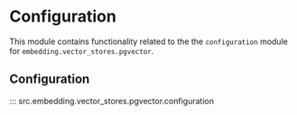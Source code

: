 # Configuration

This module contains functionality related to the the `configuration` module for `embedding.vector_stores.pgvector`.

## Configuration

::: src.embedding.vector_stores.pgvector.configuration

